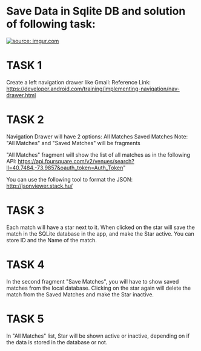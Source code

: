 # Save Data in Sqlite DB and solution of following task:

<a href="https://imgur.com/Fq6m2nt"><img src="https://i.imgur.com/Fq6m2nt.gif" title="source: imgur.com" /></a>

# TASK 1
Create a left navigation drawer like Gmail:
Reference Link: https://developer.android.com/training/implementing-navigation/nav-drawer.html

# TASK 2
Navigation Drawer will have 2 options:
All Matches 
Saved Matches
Note: "All Matches" and "Saved Matches" will be fragments

"All Matches" fragment will show the list of all matches as in the following API:
https://api.foursquare.com/v2/venues/search?ll=40.7484,-73.9857&oauth_token=Auth_Token"

You can use the following tool to format the JSON:
http://jsonviewer.stack.hu/

# TASK 3
Each match will have a star next to it. 
When clicked on the star will save the match in the SQLite database in the app, and make the Star active. You can store ID and the Name of the match.

# TASK 4
In the second fragment "Save Matches", you will have to show saved matches from the local database.
Clicking on the star again will delete the match from the Saved Matches and make the Star inactive.

# TASK 5
In "All Matches" list, Star will be shown active or inactive, depending on if the data is stored in the database or not.
